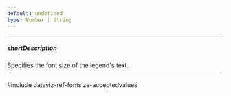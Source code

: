 ```yaml
---
default: undefined
type: Number | String
---
```

---
##### shortDescription
Specifies the font size of the legend's text.

---
#include dataviz-ref-fontsize-acceptedvalues